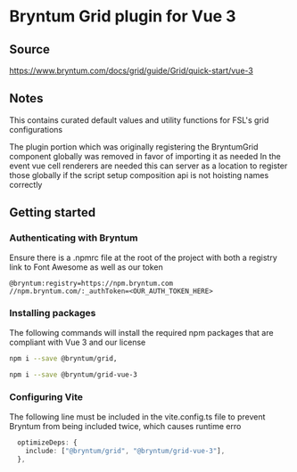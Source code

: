 # Bryntum Grid plugin for Vue 3

## Source

<https://www.bryntum.com/docs/grid/guide/Grid/quick-start/vue-3>

## Notes

This contains curated default values and utility functions for FSL's grid configurations

The plugin portion which was originally registering the BryntumGrid component globally was removed in favor of importing it as needed
In the event vue cell renderers are needed this can server as a location to register those globally if the script setup composition api is not hoisting names correctly

## Getting started

### Authenticating with Bryntum

Ensure there is a .npmrc file at the root of the project with both a registry link to Font Awesome as well as our token

```text
@bryntum:registry=https://npm.bryntum.com
//npm.bryntum.com/:_authToken=<OUR_AUTH_TOKEN_HERE>
```

### Installing packages

The following commands will install the required npm packages that are compliant with Vue 3 and our license

```sh
npm i --save @bryntum/grid,
```

```sh
npm i --save @bryntum/grid-vue-3
```

### Configuring Vite

The following line must be included in the vite.config.ts file to prevent Bryntum from being included twice, which causes runtime erro

```typeScript
  optimizeDeps: {
    include: ["@bryntum/grid", "@bryntum/grid-vue-3"],
  },
```
